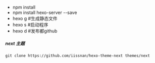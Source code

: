 
- npm install 
- npm install hexo-server --save
- hexo g #生成静态文件
- hexo s #启动程序
- hexo d #发布都github


##### next 主题

```
git clone https://github.com/iissnan/hexo-theme-next themes/next

```

